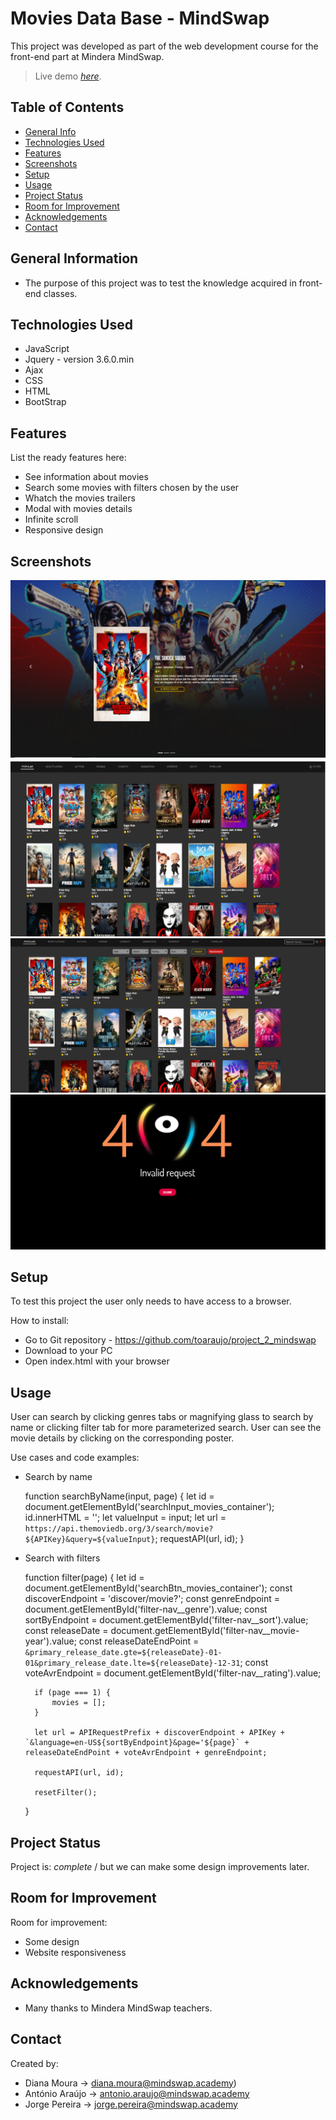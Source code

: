 # Movies Data Base - MindSwap
This project was developed as part of the web development course for the front-end part at Mindera MindSwap.
> Live demo [_here_](http://project_2_mindswap.github.com).

## Table of Contents
* [General Info](#general-information)
* [Technologies Used](#technologies-used)
* [Features](#features)
* [Screenshots](#screenshots)
* [Setup](#setup)
* [Usage](#usage)
* [Project Status](#project-status)
* [Room for Improvement](#room-for-improvement)
* [Acknowledgements](#acknowledgements)
* [Contact](#contact)


## General Information
- The purpose of this project was to test the knowledge acquired in front-end classes.


## Technologies Used
- JavaScript
- Jquery - version 3.6.0.min
- Ajax
- CSS
- HTML
- BootStrap


## Features
List the ready features here:
- See information about movies
- Search some movies with filters chosen by the user
- Whatch the movies trailers 
- Modal with movies details
- Infinite scroll
- Responsive design


## Screenshots
![initscreenshot](./resources/screenshotinitialpage.png)
![listscreenshot](./resources/screenshotmovieslist.png)
![filterbarscreenshot](./resources/screenshotfilterbar.png)
![404screenshot](./resources/screenshot404.png)
<!-- If you have screenshots you'd like to share, include them here. -->


## Setup
To test this project the user only needs to have access to a browser.

How to install:
- Go to Git repository - https://github.com/toaraujo/project_2_mindswap
- Download to your PC
- Open index.html with your browser


## Usage
User can search by clicking genres tabs or magnifying glass to search by name or clicking filter tab for more parameterized search.
User can see the movie details by clicking on the corresponding poster.

Use cases and code examples:
- Search by name



    function searchByName(input, page) {
        let id = document.getElementById('searchInput_movies_container');
        id.innerHTML = '';
        let valueInput = input;
        let url = `https://api.themoviedb.org/3/search/movie?${APIKey}&query=${valueInput}`;
        requestAPI(url, id);
    }

- Search with filters


    function filter(page) {
        let id = document.getElementById('searchBtn_movies_container');
        const discoverEndpoint = 'discover/movie?';
        const genreEndpoint = document.getElementById('filter-nav__genre').value;
        const sortByEndpoint = document.getElementById('filter-nav__sort').value;
        const releaseDate = document.getElementById('filter-nav__movie-year').value;
        const releaseDateEndPoint = `&primary_release_date.gte=${releaseDate}-01-01&primary_release_date.lte=${releaseDate}-12-31`;
        const voteAvrEndpoint = document.getElementById('filter-nav__rating').value;
    
        if (page === 1) {
            movies = [];
        }
    
        let url = APIRequestPrefix + discoverEndpoint + APIKey + `&language=en-US${sortByEndpoint}&page='${page}` + releaseDateEndPoint + voteAvrEndpoint + genreEndpoint;
    
        requestAPI(url, id);
    
        resetFilter();
    }


## Project Status
Project is: _complete_ / but we can make some design improvements later.


## Room for Improvement
Room for improvement:
- Some design
- Website responsiveness


## Acknowledgements

- Many thanks to Mindera MindSwap teachers.


## Contact
Created by:
- Diana Moura -> diana.moura@mindswap.academy)
- António Araújo -> antonio.araujo@mindswap.academy
- Jorge Pereira -> jorge.pereira@mindswap.academy
